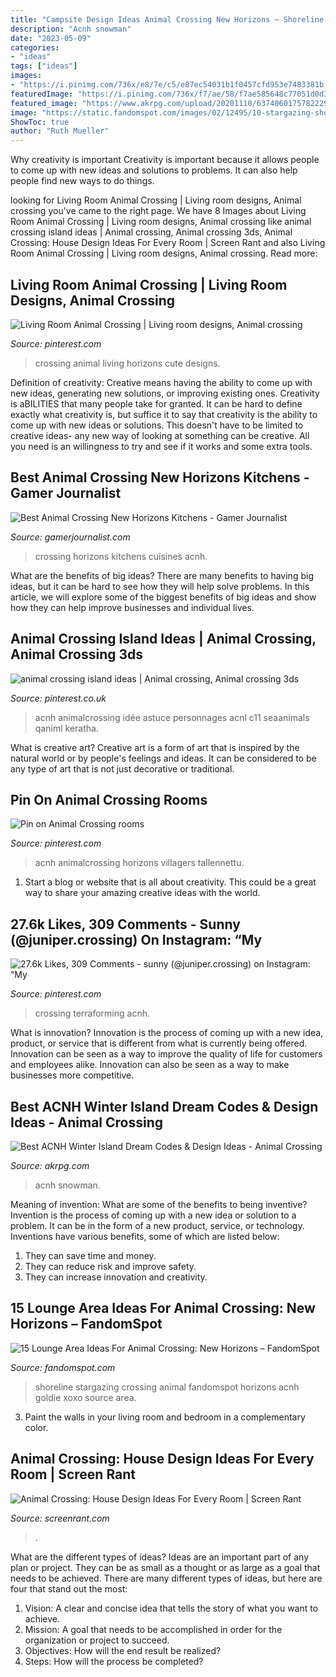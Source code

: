 ```yaml
---
title: "Campsite Design Ideas Animal Crossing New Horizons ~ Shoreline Stargazing Crossing Animal Fandomspot Horizons Acnh Goldie Xoxo Source Area"
description: "Acnh snowman"
date: "2023-05-09"
categories:
- "ideas"
tags: ["ideas"]
images:
- "https://i.pinimg.com/736x/e8/7e/c5/e87ec54031b1f0457cfd953e7483381b.jpg"
featuredImage: "https://i.pinimg.com/736x/f7/ae/58/f7ae585648c77051d0d36f018c64b22b.jpg"
featured_image: "https://www.akrpg.com/upload/20201110/6374060175782229949730134.jpg"
image: "https://static.fandomspot.com/images/02/12495/10-stargazing-shoreline-idea-acnh.jpg"
ShowToc: true
author: "Ruth Mueller"
---
```



Why creativity is important
Creativity is important because it allows people to come up with new ideas and solutions to problems. It can also help people find new ways to do things.

	

		
looking for Living Room Animal Crossing | Living room designs, Animal crossing you've came to the right page. We have 8 Images about Living Room Animal Crossing | Living room designs, Animal crossing like animal crossing island ideas | Animal crossing, Animal crossing 3ds, Animal Crossing: House Design Ideas For Every Room | Screen Rant and also Living Room Animal Crossing | Living room designs, Animal crossing. Read more:
		
    
## Living Room Animal Crossing | Living Room Designs, Animal Crossing

<img loading=lazy src="https://i.pinimg.com/736x/e8/7e/c5/e87ec54031b1f0457cfd953e7483381b.jpg" onerror="this.onerror=null;this.src='https://tse1.mm.bing.net/th?id=OIP.CA8xVKzw0d0OWdQnX9FI9AHaEK&amp;pid=15.1';" alt="Living Room Animal Crossing | Living room designs, Animal crossing">

_Source: pinterest.com_

>crossing animal living horizons cute designs. 

	

Definition of creativity: Creative means having the ability to come up with new ideas, generating new solutions, or improving existing ones.
Creativity is aBILITIES that many people take for granted. It can be hard to define exactly what creativity is, but suffice it to say that creativity is the ability to come up with new ideas or solutions. This doesn't have to be limited to creative ideas- any new way of looking at something can be creative. All you need is an willingness to try and see if it works and some extra tools.

    
## Best Animal Crossing New Horizons Kitchens - Gamer Journalist

<img loading=lazy src="https://cdn.gamerjournalist.com/primary/2020/05/Best-Animal-Crossing-New-Horizons-Kitchens-1.jpg" onerror="this.onerror=null;this.src='https://tse1.mm.bing.net/th?id=OIP.6jhgtmoa3gOfLhWBZzAESgHaEK&amp;pid=15.1';" alt="Best Animal Crossing New Horizons Kitchens - Gamer Journalist">

_Source: gamerjournalist.com_

>crossing horizons kitchens cuisines acnh. 

	

What are the benefits of big ideas?
There are many benefits to having big ideas, but it can be hard to see how they will help solve problems. In this article, we will explore some of the biggest benefits of big ideas and show how they can help improve businesses and individual lives.

    
## Animal Crossing Island Ideas | Animal Crossing, Animal Crossing 3ds

<img loading=lazy src="https://i.pinimg.com/736x/63/5d/25/635d250342d3da221e316965fca97108.jpg" onerror="this.onerror=null;this.src='https://tse4.mm.bing.net/th?id=OIP.Zjx5HyhK6dGNArFAd0XhAgHaHa&amp;pid=15.1';" alt="animal crossing island ideas | Animal crossing, Animal crossing 3ds">

_Source: pinterest.co.uk_

>acnh animalcrossing idée astuce personnages acnl c11 seaanimals qaniml keratha. 

	

What is creative art?
Creative art is a form of art that is inspired by the natural world or by people's feelings and ideas. It can be considered to be any type of art that is not just decorative or traditional.

    
## Pin On Animal Crossing Rooms

<img loading=lazy src="https://i.pinimg.com/736x/ba/e8/85/bae885e0f991cc6c28cff78bd4df6976.jpg" onerror="this.onerror=null;this.src='https://tse3.mm.bing.net/th?id=OIP.kg2LFTGTDoSxO99cipO3kQHaHa&amp;pid=15.1';" alt="Pin on Animal Crossing rooms">

_Source: pinterest.com_

>acnh animalcrossing horizons villagers tallennettu. 

	

1. Start a blog or website that is all about creativity. This could be a great way to share your amazing creative ideas with the world.

    
## 27.6k Likes, 309 Comments - Sunny (@juniper.crossing) On Instagram: “My

<img loading=lazy src="https://i.pinimg.com/736x/f7/ae/58/f7ae585648c77051d0d36f018c64b22b.jpg" onerror="this.onerror=null;this.src='https://tse2.mm.bing.net/th?id=OIP.QzajICZmJ2kgleo5x7IlwQHaGI&amp;pid=15.1';" alt="27.6k Likes, 309 Comments - sunny (@juniper.crossing) on Instagram: “My">

_Source: pinterest.com_

>crossing terraforming acnh. 

	

What is innovation?
Innovation is the process of coming up with a new idea, product, or service that is different from what is currently being offered. Innovation can be seen as a way to improve the quality of life for customers and employees alike. Innovation can also be seen as a way to make businesses more competitive.

    
## Best ACNH Winter Island Dream Codes &amp; Design Ideas - Animal Crossing

<img loading=lazy src="https://www.akrpg.com/upload/20201110/6374060175782229949730134.jpg" onerror="this.onerror=null;this.src='https://tse3.mm.bing.net/th?id=OIP.uKGHHHSo0Et9_1mvl4MAuwHaEK&amp;pid=15.1';" alt="Best ACNH Winter Island Dream Codes &amp; Design Ideas - Animal Crossing">

_Source: akrpg.com_

>acnh snowman. 

	

Meaning of invention: What are some of the benefits to being inventive?
Invention is the process of coming up with a new idea or solution to a problem. It can be in the form of a new product, service, or technology. Inventions have various benefits, some of which are listed below: 
1. They can save time and money.
2. They can reduce risk and improve safety. 
3. They can increase innovation and creativity.

    
## 15 Lounge Area Ideas For Animal Crossing: New Horizons – FandomSpot

<img loading=lazy src="https://static.fandomspot.com/images/02/12495/10-stargazing-shoreline-idea-acnh.jpg" onerror="this.onerror=null;this.src='https://tse2.mm.bing.net/th?id=OIP.32GusHCceyPH5C2H0FcZLwHaEH&amp;pid=15.1';" alt="15 Lounge Area Ideas For Animal Crossing: New Horizons – FandomSpot">

_Source: fandomspot.com_

>shoreline stargazing crossing animal fandomspot horizons acnh goldie xoxo source area. 

	

3. Paint the walls in your living room and bedroom in a complementary color. 

    
## Animal Crossing: House Design Ideas For Every Room | Screen Rant

<img loading=lazy src="https://static3.srcdn.com/wordpress/wp-content/uploads/2021/02/Animal-Crossing-Living-Room.jpg" onerror="this.onerror=null;this.src='https://tse2.mm.bing.net/th?id=OIP.XvpkSvR55qNlKWJDk7vwCgHaDt&amp;pid=15.1';" alt="Animal Crossing: House Design Ideas For Every Room | Screen Rant">

_Source: screenrant.com_

>. 

	

What are the different types of ideas?
Ideas are an important part of any plan or project. They can be as small as a thought or as large as a goal that needs to be achieved. There are many different types of ideas, but here are four that stand out the most: 
1) Vision: A clear and concise idea that tells the story of what you want to achieve.
2) Mission: A goal that needs to be accomplished in order for the organization or project to succeed.
3) Objectives: How will the end result be realized? 
4) Steps: How will the process be completed?

